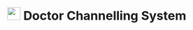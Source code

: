 # <img src="https://i.ibb.co/MpH15rX/new-Philip-Hospital-Logo.jpg" width="30" height="30"> Doctor Channelling System
